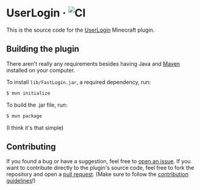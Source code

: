 # UserLogin &middot; ![CI](https://github.com/ElCholoGamer/userlogin/actions/workflows/maven.yml/badge.svg)

This is the source code for the [UserLogin](https://www.spigotmc.org/resources/userlogin.80669/) Minecraft plugin.

## Building the plugin

There aren't really any requirements besides having Java and [Maven](https://maven.apache.org/) installed on your
computer.

To install `lib/FastLogin.jar`, a required dependency, run:

```bash
$ mvn initialize
```

To build the .jar file, run:

```bash
$ mvn package
```

(I think it's that simple)

## Contributing

If you found a bug or have a suggestion, feel free
to [open an issue](https://github.com/ElCholoGamer/userlogin/issues/new). If you want to contribute directly to the
plugin's source code, feel free to fork the repository and open
a [pull request](https://github.com/ElCholoGamer/userlogin/pulls). (Make sure to follow
the [contribution guidelines](/CONTRIBUTING.md)!)
